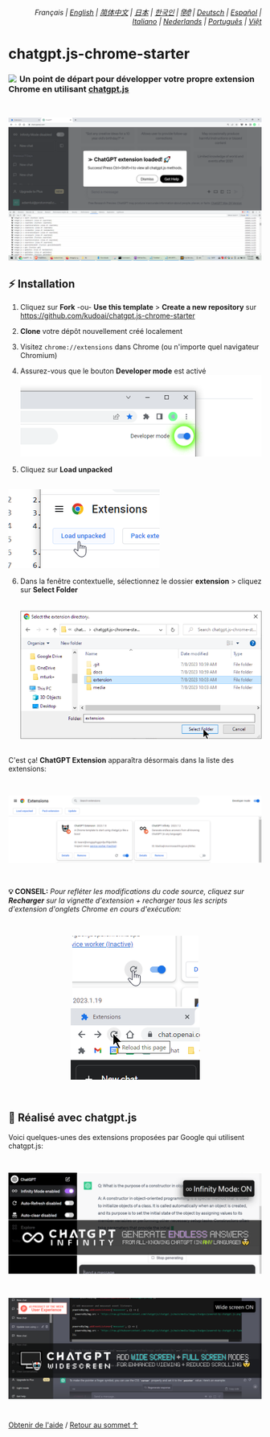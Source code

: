 <div align="right">

###### Français | <a href="../..#readme">English</a> | <a href="../zh-cn#readme">简体中文</a> | <a href="../ja#readme">日本</a> | <a href="../ko#readme">한국인</a> | <a href="../hi#readme">हिंदी</a> | <a href="../de#readme">Deutsch</a> | <a href="../es#readme">Español</a> | <a href="../it#readme">Italiano</a> | <a href="../nl#readme">Nederlands</a> | <a href="../pt#readme">Português</a> | <a href="../vi#readme">Việt</a>

</div>

# chatgpt.js-chrome-starter

<h3><img style="margin: 0 2px -1px 0" height=16 src="https://www.google.com/chrome/static/images/favicons/apple-icon-60x60.png"> Un point de départ pour développer votre propre extension Chrome en utilisant <a href="https://github.com/kudoai/chatgpt.js">chatgpt.js</a></h3>

<br>

![](../../media/images/screenshots/extension-loaded.png)

## ⚡ Installation

1. Cliquez sur **Fork** -ou- **Use this template** > **Create a new repository** sur https://github.com/kudoai/chatgpt.js-chrome-starter

2. **Clone** votre dépôt nouvellement créé localement

3. Visitez `chrome://extensions` dans Chrome (ou n'importe quel navigateur Chromium)

4. Assurez-vous que le bouton **Developer mode** est activé<br>
![](../../media/images/screenshots/developer-mode-toggle.png)

5. Cliquez sur **Load unpacked**<br><br>
<img src="../../media/images/screenshots/load-unpacked-button.png">
<br>

6. Dans la fenêtre contextuelle, sélectionnez le dossier **extension** > cliquez sur **Select Folder**<br><br><br>
<img src="../../media/images/screenshots/select-extension-folder.png"><br><br>

C'est ça! **ChatGPT Extension** apparaîtra désormais dans la liste des extensions:

<br>

![](../../media/images/screenshots/chatgpt-extension-in-list.png)

<br>

**💡 CONSEIL:** _Pour refléter les modifications du code source, cliquez sur **Recharger** sur la vignette d'extension + recharger tous les scripts d'extension d'onglets Chrome en cours d'exécution:_

<div align="center">

<br>

![](../../media/images/screenshots/reload-extension-button.png)
![](../../media/images/screenshots/reload-page-button.png)

<br>

</div>

## 🤖 Réalisé avec chatgpt.js

Voici quelques-unes des extensions proposées par Google qui utilisent chatgpt.js:

<div align="center">

<br>

<a href="https://chatgptinfinity.com" target="_blank"><img width=777 src="https://raw.githubusercontent.com/adamlui/chatgpt-infinity/main/chrome/media/images/tiles/marquee-promo-tile-1400x560.png"></a>

<br>

<a href="https://chatgptwidescreen.com" target="_blank"><img width=777 src="https://raw.githubusercontent.com/adamlui/chatgpt-widescreen/main/chrome/media/images/tiles/marquee-promo-tile-1400x560.png"></a>

</div>

#

<a href="https://github.com/kudoai/chatgpt.js-chrome-starter/issues">Obtenir de l'aide</a> / <a href="#">Retour au sommet ↑</a>
